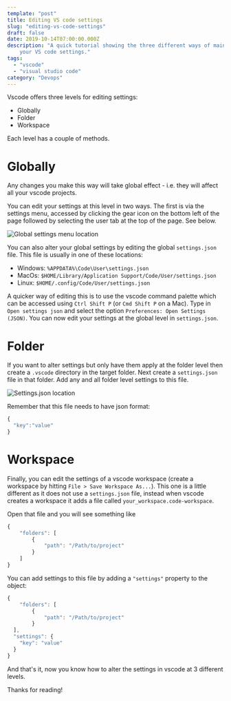 ```yaml
---
template: "post"
title: Editing VS code settings
slug: "editing-vs-code-settings"
draft: false
date: 2019-10-14T07:00:00.000Z
description: "A quick tutorial showing the three different ways of maintaining
	your VS code settings."
tags:
  - "vscode"
  - "visual studio code"
category: "Devops"
---
```


Vscode offers three levels for editing settings:

- Globally
- Folder
- Workspace

Each level has a couple of methods.

# Globally

Any changes you make this way will take global effect - i.e. they will affect
all your vscode projects.

You can edit your settings at this level in two ways. The first is via the
settings menu, accessed by clicking the gear icon on the bottom left of the page
followed by selecting the user tab at the top of the page. See below.

![Global settings menu location](/media/vscode-settings-menu-location.png "Global settings menu location")

You can also alter your global settings by editing the global `settings.json`
file. This file is usually in one of these locations:

- Windows: `%APPDATA%\Code\User\settings.json`
- MacOs: `$HOME/Library/Application Support/Code/User/settings.json`
- Linux: `$HOME/.config/Code/User/settings.json`

A quicker way of editing this is to use the vscode command palette which can be
accessed using `Ctrl Shift P` (or `Cmd Shift P` on a Mac). Type in
`Open settings json` and select the option `Preferences: Open Settings (JSON)`.
You can now edit your settings at the global level in `settings.json`.

# Folder

If you want to alter settings but only have them apply at the folder level then
create a `.vscode` directory in the target folder. Next create a `settings.json`
file in that folder. Add any and all folder level settings to this file.

![Settings.json location](/media/vscode-folder-settings.png "Location of the VSCode settings.json file")

Remember that this file needs to have json format:

```jsx
{
  "key":"value"
}
```

# Workspace

Finally, you can edit the settings of a vscode workspace (create a workspace by
hitting `File > Save Workspace As...`). This one is a little different as it
does not use a `settings.json` file, instead when vscode creates a workspace it
adds a file called `your_workspace.code-workspace`.

Open that file and you will see something like

```jsx
{
	"folders": [
		{
			"path": "/Path/to/project"
		}
	]
}
```

You can add settings to this file by adding a `"settings"` property to the
object:

```jsx
{
	"folders": [
		{
			"path": "/Path/to/project"
		}
  ],
  "settings": {
    "key": "value"
  }
}
```

And that's it, now you know how to alter the settings in vscode at 3 different
levels.

Thanks for reading!
